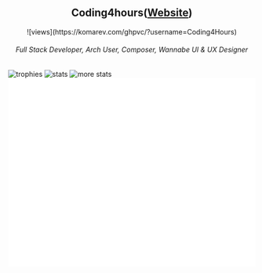 <div align="center">
  <h2>Coding4hours(<a href="https://coding4hours.is-a.dev">Website</a>)</h2>![views](https://komarev.com/ghpvc/?username=Coding4Hours)

  <h6>Full Stack Developer, Arch User, Composer, Wannabe UI & UX Designer</h6>
</div>


![trophies](https://github-readme-stats.vercel.app/api?username=coding4hours&theme=rose_pine&hide_border=true&include_all_commits=true&count_private=true&card_width=423)
![stats](https://nirzak-streak-stats.vercel.app/?user=coding4hours&theme=rose_pine&hide_border=true&card_width=419)
![more stats](https://github-readme-streak-stats.herokuapp.com/?user=Coding4hours&theme=rose_pine&hide_border=true)
![metrics](/github-metrics.svg)
